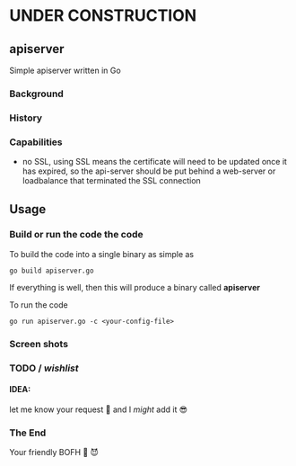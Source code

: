 # UNDER CONSTRUCTION

## apiserver
Simple apiserver written in Go

### Background

### History

### Capabilities
- no SSL, using SSL means the certificate will need to be updated once it has expired, so 
  the api-server should be put behind a web-server or loadbalance that terminated the 
  SSL connection

## Usage

### Build or run the code the code
To build the code into a single binary as simple as
```
go build apiserver.go
```
If everything is well, then this will produce a binary called **apiserver** 

To run the code
```
go run apiserver.go -c <your-config-file>
```

### Screen shots


### TODO / *wishlist*

#### IDEA:
 let me know your request 👻  and I *might* add it 😎

### The End
Your friendly BOFH 🦄 😈          

